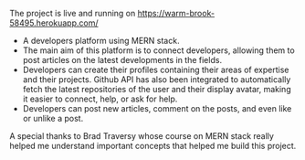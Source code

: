 The project is live and running on https://warm-brook-58495.herokuapp.com/

- A developers platform using MERN stack. 
- The main aim of this platform is to connect developers, allowing them to post articles on the latest developments in the fields. 
- Developers can create their profiles containing their areas of expertise and their projects. Github API has also been integrated to automatically fetch the latest repositories of the user and their display avatar, making it easier to connect, help, or ask for help. 
- Developers can post new articles, comment on the posts, and even like or unlike a post. 

A special thanks to Brad Traversy whose course on MERN stack really helped me understand important concepts that helped me build this project. 

